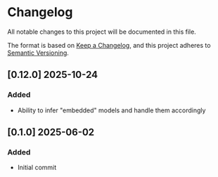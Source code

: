 # Changelog
All notable changes to this project will be documented in this file.

The format is based on [Keep a Changelog](https://keepachangelog.com/en/1.0.0/),
and this project adheres to [Semantic Versioning](https://semver.org/spec/v2.0.0.html).

## [0.12.0] 2025-10-24
### Added
- Ability to infer "embedded" models and handle them accordingly

## [0.1.0] 2025-06-02
### Added
- Initial commit
